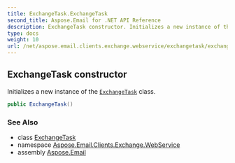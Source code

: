 ```yaml
---
title: ExchangeTask.ExchangeTask
second_title: Aspose.Email for .NET API Reference
description: ExchangeTask constructor. Initializes a new instance of the ExchangeTask class
type: docs
weight: 10
url: /net/aspose.email.clients.exchange.webservice/exchangetask/exchangetask/
---
```

## ExchangeTask constructor

Initializes a new instance of the [`ExchangeTask`](../) class.

```csharp
public ExchangeTask()
```

### See Also

* class [ExchangeTask](../)
* namespace [Aspose.Email.Clients.Exchange.WebService](../../exchangetask/)
* assembly [Aspose.Email](../../../)


